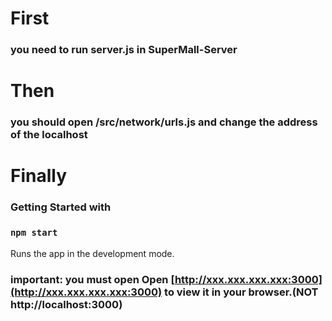 # First
### you need to run server.js in SuperMall-Server

# Then
### you should open /src/network/urls.js and change the address of the localhost

# Finally 
### Getting Started with

### `npm start`
Runs the app in the development mode.
### important: you must open Open [http://xxx.xxx.xxx.xxx:3000](http://xxx.xxx.xxx.xxx:3000) to view it in your browser.(NOT http://localhost:3000)


